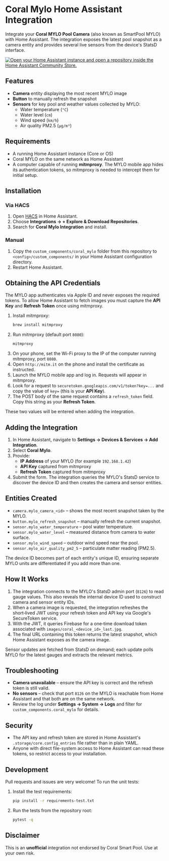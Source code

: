 # Coral Mylo Home Assistant Integration

Integrate your **Coral MYLO Pool Camera** (also known as SmartPool MYLO) with Home Assistant. The integration exposes the latest pool snapshot as a camera entity and provides several live sensors from the device's StatsD interface.

[![Open your Home Assistant instance and open a repository inside the Home Assistant Community Store.](https://my.home-assistant.io/badges/hacs_repository.svg)](https://my.home-assistant.io/redirect/hacs_repository/?owner=jakeyr&repository=coral_mylo_ha&category=integration)

## Features
- **Camera** entity displaying the most recent MYLO image
- **Button** to manually refresh the snapshot
- **Sensors** for key pool and weather values collected by MYLO:
  - Water temperature (`°C`)
  - Water level (`cm`)
  - Wind speed (`km/h`)
  - Air quality PM2.5 (`µg/m³`)

## Requirements
- A running Home Assistant instance (Core or OS)
- Coral MYLO on the same network as Home Assistant
- A computer capable of running **mitmproxy**. The MYLO mobile app hides its authentication tokens, so mitmproxy is needed to intercept them for initial setup.

## Installation

### Via HACS
1. Open [HACS](https://hacs.xyz/) in Home Assistant.
2. Choose **Integrations → + Explore & Download Repositories**.
3. Search for **Coral Mylo Integration** and install.

### Manual
1. Copy the `custom_components/coral_mylo` folder from this repository to `<config>/custom_components/` in your Home Assistant configuration directory.
2. Restart Home Assistant.

## Obtaining the API Credentials
The MYLO app authenticates via Apple ID and never exposes the required tokens. To allow Home Assistant to fetch images you must capture the **API Key** and **Refresh Token** once using mitmproxy.

1. Install mitmproxy:
   ```bash
   brew install mitmproxy
   ```
2. Run mitmproxy (default port `8080`):
   ```bash
   mitmproxy
   ```
3. On your phone, set the Wi-Fi proxy to the IP of the computer running mitmproxy, port `8080`.
4. Open `http://mitm.it` on the phone and install the certificate as instructed.
5. Launch the MYLO mobile app and log in. Requests will appear in mitmproxy.
6. Look for a request to `securetoken.googleapis.com/v1/token?key=...` and copy the value of `key=` (this is your **API Key**).
7. The POST body of the same request contains a `refresh_token` field. Copy this string as your **Refresh Token**.

These two values will be entered when adding the integration.

## Adding the Integration
1. In Home Assistant, navigate to **Settings → Devices & Services → Add Integration**.
2. Select **Coral Mylo**.
3. Provide:
   - **IP Address** of your MYLO (for example `192.168.1.42`)
   - **API Key** captured from mitmproxy
   - **Refresh Token** captured from mitmproxy
4. Submit the form. The integration queries the MYLO's StatsD service to discover the device ID and then creates the camera and sensor entities.

## Entities Created
- `camera.mylo_camera_<id>` – shows the most recent snapshot taken by the MYLO.
- `button.mylo_refresh_snapshot` – manually refresh the current snapshot.
- `sensor.mylo_water_temperature` – pool water temperature.
- `sensor.mylo_water_level` – measured distance from camera to water surface.
- `sensor.mylo_wind_speed` – outdoor wind speed near the pool.
- `sensor.mylo_air_quality_pm2_5` – particulate matter reading (PM2.5).

The device ID becomes part of each entity's unique ID, ensuring separate MYLO units are differentiated if you add more than one.

## How It Works
1. The integration connects to the MYLO's StatsD admin port (`8126`) to read gauge values. This also reveals the internal device ID used to construct camera and sensor entity IDs.
2. When a camera image is requested, the integration refreshes the short‑lived JWT using your refresh token and API key via Google's SecureToken service.
3. With the JWT, it queries Firebase for a one‑time download token associated with `images/coral_<device_id>_last.jpg`.
4. The final URL containing this token returns the latest snapshot, which Home Assistant exposes as the camera image.

Sensor updates are fetched from StatsD on demand; each update polls MYLO for the latest gauges and extracts the relevant metrics.

## Troubleshooting
- **Camera unavailable** – ensure the API key is correct and the refresh token is still valid.
- **No sensors** – check that port `8126` on the MYLO is reachable from Home Assistant and that both are on the same network.
- Review the log under **Settings → System → Logs** and filter for `custom_components.coral_mylo` for details.

## Security
- The API key and refresh token are stored in Home Assistant's `.storage/core.config_entries` file rather than in plain YAML.
- Anyone with direct file-system access to Home Assistant can read these tokens, so restrict access to your installation.

## Development
Pull requests and issues are very welcome! To run the unit tests:

1. Install the test requirements:
   ```bash
   pip install -r requirements-test.txt
   ```
2. Run the tests from the repository root:
   ```bash
   pytest -q
   ```

## Disclaimer
This is an **unofficial** integration not endorsed by Coral Smart Pool. Use at your own risk.
